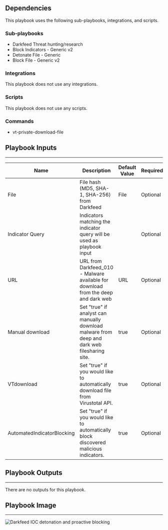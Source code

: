 

## Dependencies
This playbook uses the following sub-playbooks, integrations, and scripts.

### Sub-playbooks
* Darkfeed Threat hunting/research
* Block Indicators - Generic v2
* Detonate File - Generic
* Block File - Generic v2

### Integrations
This playbook does not use any integrations.

### Scripts
This playbook does not use any scripts.

### Commands
* vt-private-download-file

## Playbook Inputs
---

| **Name** | **Description** | **Default Value** | **Required** |
| --- | --- | --- | --- |
| File | File hash \(MD5, SHA\-1, SHA\-256\) from Darkfeed | File | Optional |
| Indicator Query | Indicators matching the indicator query will be used as playbook input |  | Optional |
| URL | URL from Darkfeed\_010 \- Malware available for download from the deep and dark web | URL | Optional |
| Manual download | Set "true" if analyst can manually download malware from deep and dark web filesharing site. | true | Optional |
| VTdownload | Set "true" if you would like to automatically download file from Virustotal API. | true | Optional |
| AutomatedIndicatorBlocking | Set "true" if you would like to automatically block discovered malicious indicators. | true | Optional |

## Playbook Outputs
---
There are no outputs for this playbook.

## Playbook Image
---
![Darkfeed IOC detonation and proactive blocking](../../doc_files/Darkfeed_IOC_detonation_and_proactive_blocking.png)